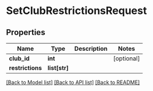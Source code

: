 # SetClubRestrictionsRequest

## Properties
Name | Type | Description | Notes
------------ | ------------- | ------------- | -------------
**club_id** | **int** |  | [optional] 
**restrictions** | **list[str]** |  | 

[[Back to Model list]](../README.md#documentation-for-models) [[Back to API list]](../README.md#documentation-for-api-endpoints) [[Back to README]](../README.md)

